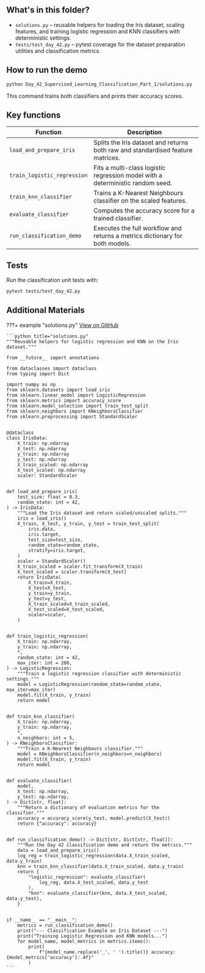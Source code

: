 ## What's in this folder?

- `solutions.py` – reusable helpers for loading the Iris dataset, scaling features, and training logistic regression and KNN classifiers with deterministic settings.
- `tests/test_day_42.py` – pytest coverage for the dataset preparation utilities and classification metrics.

## How to run the demo

```bash
python Day_42_Supervised_Learning_Classification_Part_1/solutions.py
```

This command trains both classifiers and prints their accuracy scores.

## Key functions

| Function | Description |
| --- | --- |
| `load_and_prepare_iris` | Splits the Iris dataset and returns both raw and standardised feature matrices. |
| `train_logistic_regression` | Fits a multi-class logistic regression model with a deterministic random seed. |
| `train_knn_classifier` | Trains a K-Nearest Neighbours classifier on the scaled features. |
| `evaluate_classifier` | Computes the accuracy score for a trained classifier. |
| `run_classification_demo` | Executes the full workflow and returns a metrics dictionary for both models. |

## Tests

Run the classification unit tests with:

```bash
pytest tests/test_day_42.py
```

## Additional Materials

???+ example "solutions.py"
    [View on GitHub](https://github.com/saint2706/Coding-For-MBA/blob/main/Day_42_Supervised_Learning_Classification_Part_1/solutions.py)

    ```python title="solutions.py"
    """Reusable helpers for logistic regression and KNN on the Iris dataset."""

    from __future__ import annotations

    from dataclasses import dataclass
    from typing import Dict

    import numpy as np
    from sklearn.datasets import load_iris
    from sklearn.linear_model import LogisticRegression
    from sklearn.metrics import accuracy_score
    from sklearn.model_selection import train_test_split
    from sklearn.neighbors import KNeighborsClassifier
    from sklearn.preprocessing import StandardScaler


    @dataclass
    class IrisData:
        X_train: np.ndarray
        X_test: np.ndarray
        y_train: np.ndarray
        y_test: np.ndarray
        X_train_scaled: np.ndarray
        X_test_scaled: np.ndarray
        scaler: StandardScaler


    def load_and_prepare_iris(
        test_size: float = 0.3,
        random_state: int = 42,
    ) -> IrisData:
        """Load the Iris dataset and return scaled/unscaled splits."""
        iris = load_iris()
        X_train, X_test, y_train, y_test = train_test_split(
            iris.data,
            iris.target,
            test_size=test_size,
            random_state=random_state,
            stratify=iris.target,
        )
        scaler = StandardScaler()
        X_train_scaled = scaler.fit_transform(X_train)
        X_test_scaled = scaler.transform(X_test)
        return IrisData(
            X_train=X_train,
            X_test=X_test,
            y_train=y_train,
            y_test=y_test,
            X_train_scaled=X_train_scaled,
            X_test_scaled=X_test_scaled,
            scaler=scaler,
        )


    def train_logistic_regression(
        X_train: np.ndarray,
        y_train: np.ndarray,
        *,
        random_state: int = 42,
        max_iter: int = 200,
    ) -> LogisticRegression:
        """Train a logistic regression classifier with deterministic settings."""
        model = LogisticRegression(random_state=random_state, max_iter=max_iter)
        model.fit(X_train, y_train)
        return model


    def train_knn_classifier(
        X_train: np.ndarray,
        y_train: np.ndarray,
        *,
        n_neighbors: int = 5,
    ) -> KNeighborsClassifier:
        """Train a K-Nearest Neighbours classifier."""
        model = KNeighborsClassifier(n_neighbors=n_neighbors)
        model.fit(X_train, y_train)
        return model


    def evaluate_classifier(
        model,
        X_test: np.ndarray,
        y_test: np.ndarray,
    ) -> Dict[str, float]:
        """Return a dictionary of evaluation metrics for the classifier."""
        accuracy = accuracy_score(y_test, model.predict(X_test))
        return {"accuracy": accuracy}


    def run_classification_demo() -> Dict[str, Dict[str, float]]:
        """Run the Day 42 classification demo and return the metrics."""
        data = load_and_prepare_iris()
        log_reg = train_logistic_regression(data.X_train_scaled, data.y_train)
        knn = train_knn_classifier(data.X_train_scaled, data.y_train)
        return {
            "logistic_regression": evaluate_classifier(
                log_reg, data.X_test_scaled, data.y_test
            ),
            "knn": evaluate_classifier(knn, data.X_test_scaled, data.y_test),
        }


    if __name__ == "__main__":
        metrics = run_classification_demo()
        print("--- Classification Example on Iris Dataset ---")
        print("Training Logistic Regression and KNN models...")
        for model_name, model_metrics in metrics.items():
            print(
                f"{model_name.replace('_', ' ').title()} accuracy: {model_metrics['accuracy']:.4f}"
            )
    ```
